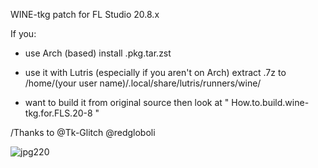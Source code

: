 WINE-tkg patch for FL Studio 20.8.x

If you:

- use Arch (based) install .pkg.tar.zst

- use it with Lutris (especially if you aren't on Arch) extract .7z to /home/(your user name)/.local/share/lutris/runners/wine/

- want to build it from original source then look at " How.to.build.wine-tkg.for.FLS.20-8 "

/Thanks to @Tk-Glitch @redgloboli


![jpg220](https://user-images.githubusercontent.com/76191122/111347379-0d760280-8677-11eb-96a4-5cb0e6a454a8.jpg)
